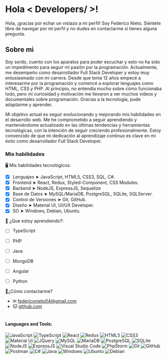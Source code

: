<h1>Hola < Developers/ >! </h1>
Hola, ¡gracias por echar un vistazo a mi perfil! Soy Federico Nieto. Siéntete libre de navegar por mi perfil y no dudes en contactarme si tienes alguna pregunta.

<h2> Sobre mi </h2>

Soy sordo, cuento con los aparatos para poder escuchar y esto no ha sido un impedimento para seguir mi pasión por la programación.
Actualmente, me desempeño como desarrollador Full Stack Developer y estoy muy entusiasmado con mi carrera. Desde que tenia 12 años empecé a interesarme por la programación y comencé a explorar lenguajes como HTML, CSS y PHP. Al principio, no entendía mucho sobre cómo funcionaba todo, pero mi curiosidad y motivación me llevaron a ver muchos videos y documentales sobre programación. Gracias a la tecnología, pude adaptarme y aprender.

Mi objetivo actual es seguir evolucionando y mejorando mis habilidades en el desarrollo web. Me he comprometido a seguir aprendiendo y manteniéndome actualizado en las últimas tendencias y herramientas tecnológicas, con la intención de seguir creciendo profesionalmente. Estoy convencido de que mi dedicación al aprendizaje continuo es clave en mi éxito como desarrollador Full Stack Developer.

<h3>Mis habilidades</h3>

🖥 Mis habilidades tecnológicos:
- [x] Lenguajes ➤ JavaScript, HTML5, CSS3, SQL, C#.
- [x] Frontend ➤ React, Redux, Styled-Component, CSS Modules.
- [x] Backend ➤ NodeJS, ExpressJS, Sequelize
- [x] Base de Datos ➤ MySQL/MariaDB, PostgreSQL, SQLite, SQLServer.
- [x] Control de Versiones ➤ Git, GitHub.
- [x] Diseño ➤ Material UI, UI/UX Developer.
- [x] SO ➤ Windows, Debian, Ubuntu.

🔎 ¿Que estoy aprendiendo?:
- [ ] TypeScript
- [ ] PHP
- [ ] Java
- [ ] MongoDB
- [ ] Angular
- [ ] Python


 👤¿Cómo contactarme?
- ✉ federiconieto04@gmail.com
- 🐱 [github.com](https://github.com/Fede-Coder)
 
 #  
#### Languages and Tools:
![JavaScript](https://img.shields.io/badge/JavaScript-%23323330.svg?style=flat&logo=Javascript&logoColor=%23F7DF1E) 
![TypeScript](https://img.shields.io/badge/TypesSript-%23007ACC.svg?style=flat&logo=typescript&logoColor=white)
![React](https://img.shields.io/badge/React-%2320232a.svg?style=flat&logo=React&logoColor=%2361DAFB) 
![Redux](https://img.shields.io/badge/Redux-%23593d88.svg?style=flat&logo=redux&logoColor=white) 
![HTML5](https://img.shields.io/badge/HTML5-%23E34F26.svg?style=flat&logo=html5&logoColor=white)
![CSS3](https://img.shields.io/badge/CSS3-%231572B6.svg?style=flat&logo=CSS3&logoColor=white)
![Material UI](https://img.shields.io/badge/MUI-%23007FFF.svg?style=flat-square&logo=MUI&logoColor=white)
![JQuery](https://img.shields.io/badge/JQuery-%230769AD.svg?style=flat&logo=jquery&logoColor=white)
![MySQL](https://img.shields.io/badge/MySQL-%234479A1.svg?style=flat&logo=mysql&logoColor=white)
![MariaDB](https://img.shields.io/badge/MariaDB-%23003545.svg?style=flat&logo=mariadb&logoColor=white)
![PostgreSQL](https://img.shields.io/badge/PostgreSQL-%234169E1.svg?style=flat&logo=postgresql&logoColor=white)
![SQLite](https://img.shields.io/badge/SQLite-%2307405e.svg?style=flat&logo=sqlite&logoColor=white)
![NodeJS](https://img.shields.io/badge/NodeJS-43853D?style=flat&logo=node.js&logoColor=white)
![ExpressJS](https://img.shields.io/badge/ExpressJS-%23404d59.svg?style=flat&logo=express&logoColor=%2361DAFB)
![Visual Studio Code](https://img.shields.io/badge/Visual%20Studio%20Code-blue?logo=visual-studio-code)
![PhpStorm](https://img.shields.io/badge/PhpStorm-black?logo=phpstorm)
![Git](https://img.shields.io/badge/Git-%23F05033.svg?style=flat&logo=git&logoColor=white)
![GitHub](https://img.shields.io/badge/GitHub-%23121011.svg?style=flat&logo=github&logoColor=white)
![Postman](https://img.shields.io/badge/Postman-FF6C37?style=flat&logo=postman&logoColor=white)
![C#](https://img.shields.io/badge/C%23-239120?logo=c-sharp)
![Java](https://img.shields.io/badge/Java-%23ED8B00.svg?style=flat&logo=java&logoColor=white)
![Windows](https://img.shields.io/badge/Windows-0078D6?style=flat-square&logo=windows&logoColor=white)
![Ubuntu](https://img.shields.io/badge/Ubuntu-E95420?style=flat-square&logo=ubuntu&logoColor=white)
![Debian](https://img.shields.io/badge/Debian-A81D33?style=flat-square&logo=debian&logoColor=white)
